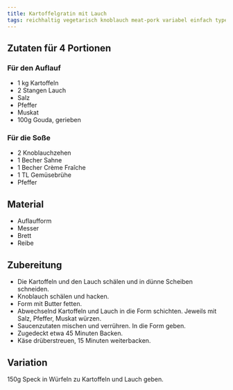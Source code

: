 ```yaml
---
title: Kartoffelgratin mit Lauch
tags: reichhaltig vegetarisch knoblauch meat-pork variabel einfach type-casserole side-potatoes origin-france
---
```


## Zutaten für 4 Portionen 
### Für den Auflauf
* 1 kg Kartoffeln  
* 2 Stangen Lauch
* Salz
* Pfeffer
* Muskat
* 100g Gouda, gerieben 

### Für die Soße
* 2 Knoblauchzehen  
* 1 Becher Sahne
* 1 Becher Crème Fraîche 
* 1 TL Gemüsebrühe
* Pfeffer  

## Material
* Auflaufform  
* Messer  
* Brett  
* Reibe  
  
## Zubereitung  
* Die Kartoffeln und den Lauch schälen und in dünne Scheiben schneiden.
* Knoblauch schälen und hacken.
* Form mit Butter fetten.
* Abwechselnd Kartoffeln und Lauch in die Form schichten. Jeweils mit Salz, Pfeffer, Muskat würzen.
* Saucenzutaten mischen und verrühren. In die Form geben.
* Zugedeckt etwa 45 Minuten Backen.
* Käse drüberstreuen, 15 Minuten weiterbacken.

## Variation
150g Speck in Würfeln zu Kartoffeln und Lauch geben.